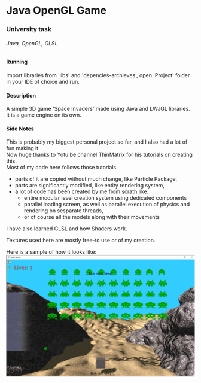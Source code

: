 # Java OpenGL Game
### University task
###### Java, OpenGL, GLSL
#### Running
Import libraries from 'libs' and 'depencies-archieves', open 'Project' folder in your IDE of choice and run.
#### Description
A simple 3D game 'Space Invaders' made using Java and LWJGL libraries.
It is a game engine on its own.
#### Side Notes
This is probably my biggest personal project so far, and I also had a lot of fun making it.  
Now huge thanks to Yotu.be channel ThinMatrix for his tutorials on creating this.  
Most of my code here follows those tutorials.  
- parts of it are copied without much change, like Particle Package,
- parts are significantly modified, like entity rendering system,
- a lot of code has been created by me from scrath like:
  - entire modular level creation system using dedicated components
  - parallel loading screen, as well as parallel execution of physics and rendering on sesparate threads,
  - or of course all the models along with their movements

I have also learned GLSL and how Shaders work.

Textures used here are mostly free-to use or of my creation.

Here is a sample of how it looks like:
![Sample Screenshot](https://github.com/MikiWiX/University__OpenGL-Game/blob/main/Sample.png)
